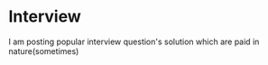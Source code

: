 # Interview

I am posting popular interview question's solution which are paid in nature(sometimes)

